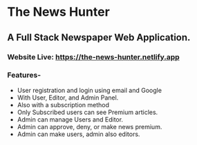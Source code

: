 # The News Hunter
## A Full Stack Newspaper Web Application.
### Website Live: https://the-news-hunter.netlify.app

### Features-
- User registration and login using email and Google
- With User, Editor, and Admin Panel.
- Also with a subscription method 
- Only Subscribed users can see Premium articles.
- Admin can manage Users and Editor.
- Admin can approve, deny, or make news premium.
- Admin can make users, admin also editors.
